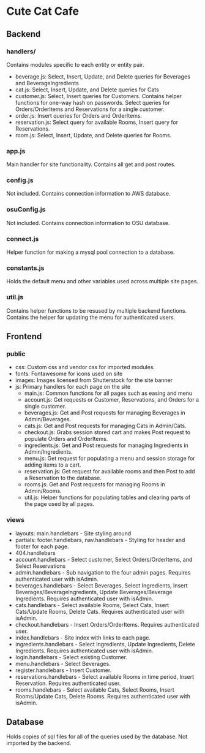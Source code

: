 # Cute Cat Cafe

## Backend

### handlers/
Contains modules specific to each entity or entity pair.
- beverage.js: Select, Insert, Update, and Delete queries for Beverages and BeverageIngredients
- cat.js: Select, Insert, Update, and Delete queries for Cats
- customer.js: Select, Insert queries for Customers. Contains helper functions for one-way hash on passwords. Select queries for Orders/OrderItems and Reservations for a single customer. 
- order.js: Insert queries for Orders and OrderItems.
- reservation.js: Select query for available Rooms, Insert query for Reservations. 
- room.js: Select, Insert, Update, and Delete queries for Rooms. 

### app.js
Main handler for site functionality. Contains all get and post routes. 

### config.js
Not included. Contains connection information to AWS database.

### osuConfig.js
Not included. Contains connection information to OSU database.

### connect.js
Helper function for making a mysql pool connection to a database. 

### constants.js
Holds the default menu and other variables used across multiple site pages.

### util.js
Contains helper functions to be resused by multiple backend functions. Contains the helper for updating
the menu for authenticated users. 

## Frontend
### public
- css: Custom css and vendor css for imported modules.
- fonts: Fontawesome for icons used on site
- images: Images licensed from Shutterstock for the site banner
- js: Primary handlers for each page on the site
    - main.js: Common functions for all pages such as easing and menu
    - account.js: Get requests or Customer, Reservations, and Orders for a single customer.
    - beverages.js: Get and Post requests for managing Beverages in Admin/Beverages.
    - cats.js: Get and Post requests for managing Cats in Admin/Cats.
    - checkout.js: Grabs session stored cart and makes Post request to populate Orders and OrderItems.
    - ingredients.js: Get and Post requests for managing Ingredients in Admin/Ingredients.
    - menu.js: Get request for populating a menu and session storage for adding items to a cart.
    - reservation.js: Get request for available rooms and then Post to add a Reservation to the database.
    - rooms.js: Get and Post requests for managing Rooms in Admin/Rooms.
    - util.js: Helper functions for populating tables and clearing parts of the page used by all pages.

### views
- layouts: main.handlebars - Site styling around <body>
- partials: footer.handlebars, nav.handlebars - Styling for header and footer for each page.
- 404.handlebars
- account.handlebars - Select customer, Select Orders/OrderItems, and Select Reservations
- admin.handlebars - Sub navigation to the four admin pages. Requires authenticated user with isAdmin.
- beverages.handlebars - Select Beverages, Select Ingredients, Insert Beverages/BeverageIngredients, Update Beverages/Beverage Ingredients. Requires authenticated user with isAdmin.
- cats.handlebars - Select available Rooms, Select Cats, Insert Cats/Update Rooms, Delete Cats. Requires authenticated user with isAdmin.
- checkout.handlebars - Insert Orders/OrderItems. Requires authenticated user.
- index.handlebars - Site index with links to each page.
- ingredients.handlebars - Select Ingredients, Update Ingredients, Delete Ingredients. Requires authenticated user with isAdmin.
- login.handlebars - Select existing Customer.
- menu.handlebars - Select Beverages. 
- register.handlebars - Insert Customer.
- reservations.handlebars - Select available Rooms in time period, Insert Reservation. Requires authenticated user. 
- rooms.handlebars - Select available Cats, Select Rooms, Insert Rooms/Update Cats, Delete Rooms. Requires authenticated user with isAdmin.


## Database
Holds copies of sql files for all of the queries used by the database. Not imported by the backend. 